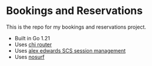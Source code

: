 # Bookings and Reservations

This is the repo for my bookings and reservations project.

- Built in Go 1.21
- Uses [chi router](https://github.com/go-chi/chi/v5)
- Uses [alex edwards SCS session management](https://github.com/alexedwards/scs/v2)
- Uses [nosurf](https://github.com/justinas/nosurf)